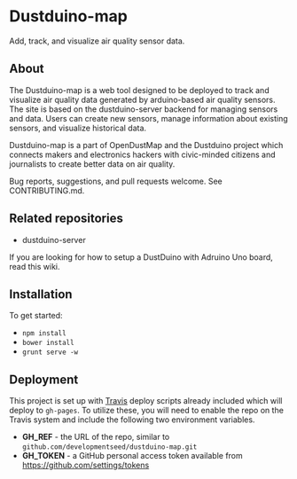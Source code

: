 # Dustduino-map

Add, track, and visualize air quality sensor data.

## About

The Dustduino-map is a web tool designed to be deployed to track and visualize air quality data generated by arduino-based air quality sensors. The site is based on the dustduino-server backend for managing sensors and data. Users can create new sensors, manage information about existing sensors, and visualize historical data.

Dustduino-map is a part of OpenDustMap and the Dustduino project which connects makers and electronics hackers with civic-minded citizens and journalists to create better data on air quality.

Bug reports, suggestions, and pull requests welcome. See CONTRIBUTING.md.

## Related repositories

  - dustduino-server

If you are looking for how to setup a DustDuino with Adruino Uno board, read this wiki.

## Installation

To get started:

- `npm install`
- `bower install`
- `grunt serve -w`

## Deployment

This project is set up with [Travis](https://travis-ci.org/) deploy scripts already included which will deploy to `gh-pages`. To utilize these, you will need to enable the repo on the Travis system and include the following two environment variables.

- **GH_REF** - the URL of the repo, similar to `github.com/developmentseed/dustduino-map.git`
- **GH_TOKEN** - a GitHub personal access token available from https://github.com/settings/tokens

